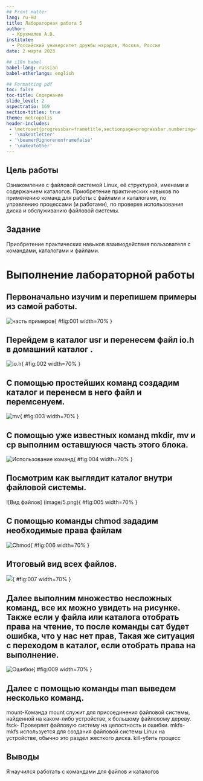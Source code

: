 ```yaml
---
## Front matter
lang: ru-RU
title: Лабораторная работа 5
author:
  - Крухмалев А.В.
institute:
  - Российский университет дружбы народов, Москва, Россия
date: 2 марта 2023

## i18n babel
babel-lang: russian
babel-otherlangs: english

## Formatting pdf
toc: false
toc-title: Содержание
slide_level: 2
aspectratio: 169
section-titles: true
theme: metropolis
header-includes:
 - \metroset{progressbar=frametitle,sectionpage=progressbar,numbering=fraction}
 - '\makeatletter'
 - '\beamer@ignorenonframefalse'
 - '\makeatother'
---
```


## Цель работы

Ознакомление с файловой системой Linux, её структурой, именами и содержанием каталогов. Приобретение практических навыков по применению команд для работы с файлами и каталогами, по управлению процессами (и работами), по проверке использования диска и обслуживанию файловой системы.

## Задание

Приобретение практических навыков взаимодействия пользователя с командами, каталогами и файлами.

# Выполнение лабораторной работы

## Первоначально изучим и перепишем примеры из самой работы.

![часть примеров](image/1.png){ #fig:001 width=70% }

## Перейдем в каталог usr и перенесем файл io.h в домашний каталог .

![io.h](image/2.png){ #fig:002 width=70% }

## C помощью простейших команд создадим каталог и перенесм в него файл и перемсенуем.

![mv](image/3.png){ #fig:003 width=70% }

## C помощью уже известных команд mkdir, mv и cp выполним оставшуюся часть этого блока.

![Использование команд](image/4.png){ #fig:004 width=70% }

## Посмотрим как выглядит каталог внутри файловой системы.

![Вид файлов] (image/5.png){ #fig:005 width=70% }

## С помощью команды chmod зададим необходимые права файлам

![Chmod](image/6.png){ #fig:006 width=70% }

## Итоговый вид всех файлов.

![](image/7.png){ #fig:007 width=70% }

## Далее выполним множество несложных команд, все их можно увидеть на рисунке. Также если у файла или каталога отобрать права на чтение, то после команды сат будет ошибка, что у нас нет прав, Такая же ситуация с переходом в каталог, если отобрать права на выполнение.

![Ошибки](image/8.png){ #fig:009 width=70% }

## Далее c помощью команды man выведем несколько команд.

mount-Команда mount служит для присоединения файловой системы, найденной на каком-либо устройстве, к большому файловому дереву.
fsck- Проверяет файловую систему на целостность и ошибки. 
mkfs- mkfs используется для создания файловой системы Linux на устройстве, обычно это раздел жесткого диска.
kill-убить процесс 

## Выводы

Я научился работать с командами для файлов и каталогов 

